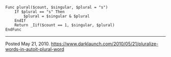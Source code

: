 ```autoit
Func plural($count, $singular, $plural = "s")
    If $plural == "s" Then
        $plural = $singular & $plural
    EndIf
    Return _Iif($count == 1, $singular, $plural)
EndFunc
```

---

Posted May 21, 2010.
https://www.darklaunch.com/2010/05/21/pluralize-words-in-autoit-plural-word